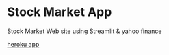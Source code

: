 # Stock Market App

Stock Market Web site using Streamlit & yahoo finance

[heroku app](https://stockprice-app919.herokuapp.com)